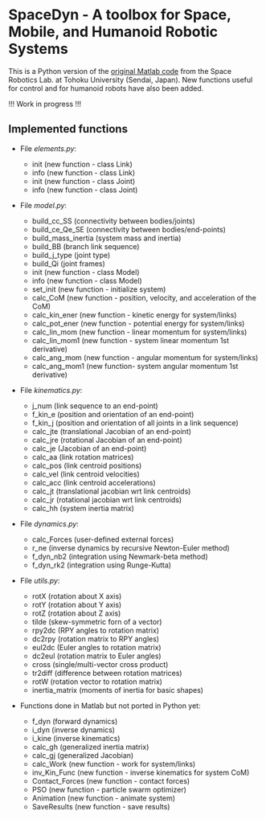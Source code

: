 # SpaceDyn - A toolbox for Space, Mobile, and Humanoid Robotic Systems

This is a Python version of the [original Matlab code](http://www.astro.mech.tohoku.ac.jp/spacedyn/) from the Space Robotics Lab. at Tohoku University (Sendai, Japan). New functions useful for control and for humanoid robots have also been added.

!!! Work in progress !!!

## Implemented functions

- File *elements.py*:
  - init (new function - class Link)
  - info (new function - class Link)
  - init (new function - class Joint)
  - info (new function - class Joint)

- File *model.py*:
  - build_cc_SS (connectivity between bodies/joints)
  - build_ce_Qe_SE (connectivity between bodies/end-points)
  - build_mass_inertia (system mass and inertia)
  - build_BB (branch link sequence)
  - build_j_type (joint type)
  - build_Qi (joint frames)
  - init (new function - class Model)
  - info (new function - class Model)
  - set_init (new function - initialize system)
  - calc_CoM (new function - position, velocity, and acceleration of the CoM)
  - calc_kin_ener (new function - kinetic energy for system/links)
  - calc_pot_ener (new function - potential energy for system/links)
  - calc_lin_mom (new function - linear momentum for system/links)
  - calc_lin_mom1 (new function - system linear momentum 1st derivative)
  - calc_ang_mom (new function - angular momentum for system/links)
  - calc_ang_mom1 (new function- system angular momentum 1st derivative)

- File *kinematics.py*:
  - j_num (link sequence to an end-point)
  - f_kin_e (position and orientation of an end-point)
  - f_kin_j (position and orientation of all joints in a link sequence)
  - calc_jte (translational Jacobian of an end-point)
  - calc_jre (rotational Jacobian of an end-point)
  - calc_je (Jacobian of an end-point)
  - calc_aa (link rotation matrices)
  - calc_pos (link centroid positions)
  - calc_vel (link centroid velocities)
  - calc_acc (link centroid accelerations)
  - calc_jt (translational jacobian wrt link centroids)
  - calc_jr (rotational jacobian wrt link centroids)
  - calc_hh (system inertia matrix)

- File *dynamics.py*:
  - calc_Forces (user-defined external forces)
  - r_ne (inverse dynamics by recursive Newton-Euler method)
  - f_dyn_nb2 (integration using Newmark-beta method)
  - f_dyn_rk2 (integration using Runge-Kutta)

- File *utils.py*:
  - rotX (rotation about X axis)
  - rotY (rotation about Y axis)
  - rotZ (rotation about Z axis)
  - tilde (skew-symmetric forn of a vector)
  - rpy2dc (RPY angles to rotation matrix)
  - dc2rpy (rotation matrix to RPY angles)
  - eul2dc (Euler angles to rotation matrix)
  - dc2eul (rotation matrix to Euler angles)
  - cross (single/multi-vector cross product)
  - tr2diff (difference between rotation matrices)
  - rotW (rotation vector to rotation matrix)
  - inertia_matrix (moments of inertia for basic shapes)

- Functions done in Matlab but not ported in Python yet:
  - f_dyn (forward dynamics)
  - i_dyn (inverse dynamics)
  - i_kine (inverse kinematics)
  - calc_gh (generalized inertia matrix)
  - calc_gj (generalized Jacobian)
  - calc_Work (new function - work for system/links)
  - inv_Kin_Func (new function - inverse kinematics for system CoM)
  - Contact_Forces (new function - contact forces)
  - PSO (new function - particle swarm optimizer)
  - Animation (new function - animate system)
  - SaveResults (new function - save results)
